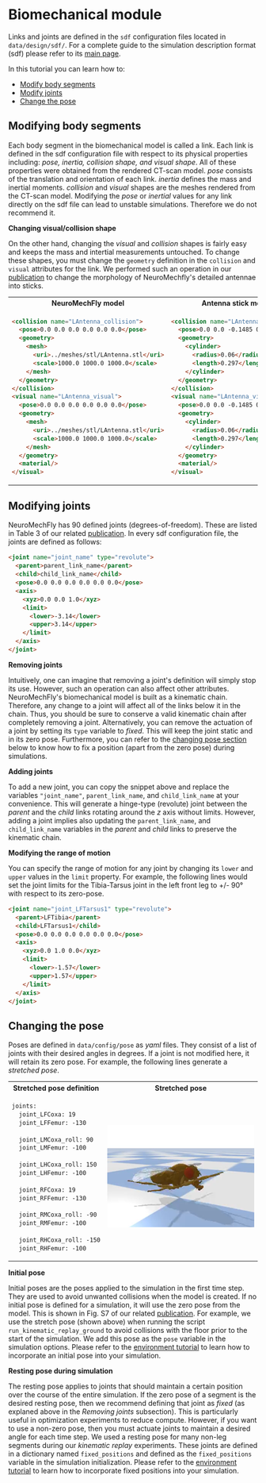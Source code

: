 # Biomechanical module

Links and joints are defined in the ```sdf``` configuration files located in ```data/design/sdf/```. For a complete guide to the simulation description format (sdf) please refer to its [main page](http://sdformat.org/).

In this tutorial you can learn how to:
- [Modify body segments](#modifying-the-body-segments)
- [Modify joints](#modifying-joints)
- [Change the pose](#changing-the-pose)


## Modifying body segments

Each body segment in the biomechanical model is called a link. Each link is defined in the sdf configuration file with respect to its physical properties including: *pose, inertia, collision shape, and visual shape*. All of these properties were obtained from the rendered CT-scan model. *pose* consists of the translation and orientation of each link. *inertia* defines the mass and inertial moments. *collision* and *visual* shapes are the meshes rendered from the CT-scan model. Modifying the *pose* or *inertial* values for any link directly on the sdf file can lead to unstable simulations. Therefore we do not recommend it.

**Changing visual/collision shape**

On the other hand, changing the *visual* and *collision* shapes is fairly easy and keeps the mass and intertial measurements untouched. To change these shapes, you must change the ```geometry``` definition in the ```collision``` and ```visual``` attributes for the link. We performed such an operation in our [publication](https://www.biorxiv.org/content/10.1101/2021.04.17.440214v2) to change the morphology of NeuroMechfly's detailed antennae into sticks.

<table>
<tr>
<th>NeuroMechFly model</th>
<th>Antenna stick model</th>
</tr>
<tr>
<td>
  
```html
<collision name="LAntenna_collision">
  <pose>0.0 0.0 0.0 0.0 0.0 0.0</pose>
  <geometry>
    <mesh>
      <uri>../meshes/stl/LAntenna.stl</uri>
      <scale>1000.0 1000.0 1000.0</scale>
    </mesh>
  </geometry>
</collision>
<visual name="LAntenna_visual">
  <pose>0.0 0.0 0.0 0.0 0.0 0.0</pose>
  <geometry>
    <mesh>
      <uri>../meshes/stl/LAntenna.stl</uri>
      <scale>1000.0 1000.0 1000.0</scale>
    </mesh>
  </geometry>
  <material/>
</visual>
```
  
</td>
<td>
  
```html
<collision name="LAntenna_collision">
  <pose>0.0 0.0 -0.1485 0 0 0</pose>
  <geometry>
    <cylinder>
      <radius>0.06</radius>
      <length>0.297</length>
    </cylinder>
  </geometry>
</collision>
<visual name="LAntenna_visual">
  <pose>0.0 0.0 -0.1485 0 0 0</pose>
  <geometry>
    <cylinder>
      <radius>0.06</radius>
      <length>0.297</length>
    </cylinder>
  </geometry>
  <material/>
</visual>
```

</td>
</tr>
</table>

## Modifying joints

NeuroMechFly has 90 defined joints (degrees-of-freedom). These are listed in Table 3 of our related [publication](https://www.biorxiv.org/content/10.1101/2021.04.17.440214v2). 
In every sdf configuration file, the joints are defined as follows:

```html
<joint name="joint_name" type="revolute">
  <parent>parent_link_name</parent>
  <child>child_link_name</child>
  <pose>0.0 0.0 0.0 0.0 0.0 0.0</pose>
  <axis>
    <xyz>0.0 0.0 1.0</xyz>
    <limit>
      <lower>-3.14</lower>
      <upper>3.14</upper>
    </limit>
  </axis>
</joint>
```

**Removing joints**

Intuitively, one can imagine that removing a joint's definition will simply stop its use. However, such an operation can also affect other attributes. NeuroMechFly's biomechanical model is built as a kinematic chain. Therefore, any change to a joint will affect all of the links below it in the chain. Thus, you should be sure to conserve a valid kinematic chain after completely removing a joint. Alternatively, you can remove the actuation of a joint by setting its ```type``` variable to *fixed*. This will keep the joint static and in its zero pose. Furthermore, you can refer to the [changing pose section](#changing-the-pose) below to know how to fix a position (apart from the zero pose) during simulations.

**Adding joints**

To add a new joint, you can copy the snippet above and replace the variables ```"joint_name"```, ```parent_link_name```, and ```child_link_name``` at your convenience. This will generate a hinge-type (revolute) joint between the *parent* and the *child* links rotating around the *z* axis without limits. However, adding a joint implies also updating the ```parent_link_name```, and ```child_link_name``` variables in the *parent* and *child* links to preserve the kinematic chain.

**Modifying the range of motion**

You can specify the range of motion for any joint by changing its ```lower``` and ```upper``` values in the ```limit``` property. For example, the following lines would set the joint limits for the Tibia-Tarsus joint in the left front leg to +/- 90° with respect to its zero-pose.

```html
<joint name="joint_LFTarsus1" type="revolute">
  <parent>LFTibia</parent>
  <child>LFTarsus1</child>
  <pose>0.0 0.0 0.0 0.0 0.0 0.0</pose>
  <axis>
    <xyz>0.0 1.0 0.0</xyz>
    <limit>
      <lower>-1.57</lower>
      <upper>1.57</upper>
    </limit>
  </axis>
</joint>
```

## Changing the pose

Poses are defined in ```data/config/pose``` as *yaml* files. They consist of a list of joints with their desired angles in degrees. If a joint is not modified here, it will retain its zero pose. For example, the following lines generate a *stretched pose*.

<table>
<tr>
<th>Stretched pose definition</th>
<th>Stretched pose</th>
</tr>
<tr>
<td>
  
```html
joints:
  joint_LFCoxa: 19
  joint_LFFemur: -130
  
  joint_LMCoxa_roll: 90
  joint_LMFemur: -100
  
  joint_LHCoxa_roll: 150
  joint_LHFemur: -100
  
  joint_RFCoxa: 19
  joint_RFFemur: -130
  
  joint_RMCoxa_roll: -90
  joint_RMFemur: -100
  
  joint_RHCoxa_roll: -150
  joint_RHFemur: -100
```
  
</td>
<td>
  
<p align="center">
  <img src="images/stretched_pose.png" width="350" />
</p>

</td>
</tr>
</table>

**Initial pose**

Initial poses are the poses applied to the simulation in the first time step. They are used to avoid unwanted collisions when the model is created.
If no initial pose is defined for a simulation, it will use the zero pose from the model. This is shown in Fig. S7 of our related [publication](https://www.biorxiv.org/content/10.1101/2021.04.17.440214v2). For example, we use the stretch pose (shown above) when running the script ```run_kinematic_replay_ground``` to avoid collisions with the floor prior to the start of the simulation. We add this pose as the ```pose``` variable in the simulation options. Please refer to the [environment tutorial](environment_tutorial.md) to learn how to incorporate an initial pose into your simulation.

**Resting pose during simulation**

The resting pose applies to joints that should maintain a certain position over the course of the entire simulation. If the zero pose of a segment is the desired resting pose, then we recommend defining that joint as *fixed* (as explaned above in the *Removing joints* subsection). This is particularly useful in optimization experiments to reduce compute. However, if you want to use a non-zero pose, then you must actuate joints to maintain a desired angle for each time step. We used a resting pose for many non-leg segments during our *kinematic replay* experiments. These joints are defined in a dictionary named ```fixed_positions``` and defined as the ```fixed_positions``` variable in the simulation initialization. Please refer to the [environment tutorial](environment_tutorial.md) to learn how to incorporate fixed positions into your simulation.

